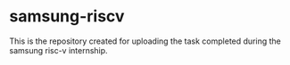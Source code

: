 # samsung-riscv
This is the repository created for uploading the task completed during the samsung risc-v internship.
